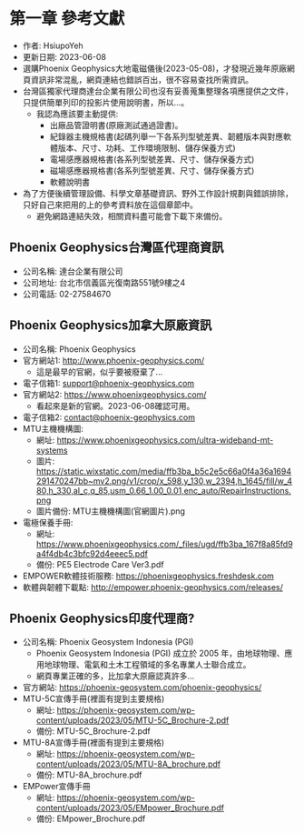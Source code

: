 # 第一章 參考文獻
+ 作者: HsiupoYeh
+ 更新日期: 2023-06-08
+ 選購Phoenix Geophysics大地電磁儀後(2023-05-08)，才發現近幾年原廠網頁資訊非常混亂，網頁連結也錯誤百出，很不容易查找所需資訊。
+ 台灣區獨家代理商達台企業有限公司也沒有妥善蒐集整理各項應提供之文件，只提供簡單列印的投影片使用說明書，所以...。
  + 我認為應該要主動提供:
    + 出廠品管證明書(原廠測試通過證書)。
    + 紀錄器主機規格書(起碼列舉一下各系列型號差異、韌體版本與對應軟體版本、尺寸、功耗、工作環境限制、儲存保養方式)
    + 電場感應器規格書(各系列型號差異、尺寸、儲存保養方式)
    + 磁場感應器規格書(各系列型號差異、尺寸、儲存保養方式)
    + 軟體說明書
+ 為了方便後續管理設備、科學文章基礎資訊、野外工作設計規劃與錯誤排除，只好自己來把用的上的參考資料放在這個章節中。
  + 避免網路連結失效，相關資料盡可能會下載下來備份。


## Phoenix Geophysics台灣區代理商資訊
+ 公司名稱: 達台企業有限公司
+ 公司地址: 台北市信義區光復南路551號9樓之4
+ 公司電話: 02-27584670


## Phoenix Geophysics加拿大原廠資訊
+ 公司名稱: Phoenix Geophysics
+ 官方網站1: http://www.phoenix-geophysics.com/
  + 這是最早的官網，似乎要被廢棄了...
+ 電子信箱1: support@phoenix-geophysics.com
+ 官方網站2: https://www.phoenixgeophysics.com/
  + 看起來是新的官網。2023-06-08確認可用。
+ 電子信箱2: contact@phoenix-geophysics.com
+ MTU主機機構圖:
  + 網址: https://www.phoenixgeophysics.com/ultra-wideband-mt-systems
  + 圖片: https://static.wixstatic.com/media/ffb3ba_b5c2e5c66a0f4a36a1694291470247bb~mv2.png/v1/crop/x_598,y_130,w_2394,h_1645/fill/w_480,h_330,al_c,q_85,usm_0.66_1.00_0.01,enc_auto/RepairInstructions.png
  + 圖片備份: MTU主機機構圖(官網圖片).png
+ 電極保養手冊:
  + 網址: https://www.phoenixgeophysics.com/_files/ugd/ffb3ba_167f8a85fd9a4f4db4c3bfc92d4eeec5.pdf
  + 備份: PE5 Electrode Care Ver3.pdf
+ EMPOWER軟體技術服務: https://phoenixgeophysics.freshdesk.com
+ 軟體與韌體下載點: http://empower.phoenix-geophysics.com/releases/

## Phoenix Geophysics印度代理商?
+ 公司名稱: Phoenix Geosystem Indonesia (PGI)
  + Phoenix Geosystem Indonesia (PGI) 成立於 2005 年，由地球物理、應用地球物理、電氣和土木工程領域的多名專業人士聯合成立。
  + 網頁專業正確的多，比加拿大原廠認真許多...
+ 官方網站: https://phoenix-geosystem.com/phoenix-geophysics/ 
+ MTU-5C宣傳手冊(裡面有提到主要規格)
  + 網址: https://phoenix-geosystem.com/wp-content/uploads/2023/05/MTU-5C_Brochure-2.pdf
  + 備份: MTU-5C_Brochure-2.pdf
+ MTU-8A宣傳手冊(裡面有提到主要規格)
  + 網址: https://phoenix-geosystem.com/wp-content/uploads/2023/05/MTU-8A_brochure.pdf 
  + 備份: MTU-8A_brochure.pdf 
+ EMPower宣傳手冊
  + 網址: https://phoenix-geosystem.com/wp-content/uploads/2023/05/EMpower_Brochure.pdf
  + 備份: EMpower_Brochure.pdf
